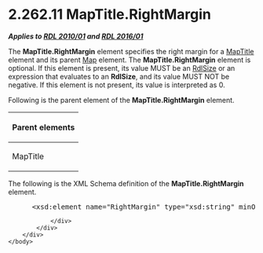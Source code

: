 <html dir="LTR" xmlns:mshelp="http://msdn.microsoft.com/mshelp" xmlns:ddue="http://ddue.schemas.microsoft.com/authoring/2003/5" xmlns:xlink="http://www.w3.org/1999/xlink" xmlns:tool="http://www.microsoft.com/tooltip">
    <head>
        <meta http-equiv="Content-Type" content="text/html; CHARSET=utf-8"></meta>
        <meta name="save" content="history"></meta>
        <title>2.262.11 MapTitle.RightMargin</title>
        <xml>
            <mshelp:toctitle title="2.262.11 MapTitle.RightMargin"></mshelp:toctitle>
            <mshelp:rltitle title="[MS-RDL]: MapTitle.RightMargin"></mshelp:rltitle>
            <mshelp:keyword index="A" term="1e5e4b35-f730-4d60-a625-440b3d6cada7"></mshelp:keyword>
            <mshelp:attr name="DCSext.ContentType" value="open specification"></mshelp:attr>
            <mshelp:attr name="AssetID" value="1e5e4b35-f730-4d60-a625-440b3d6cada7"></mshelp:attr>
            <mshelp:attr name="TopicType" value="kbRef"></mshelp:attr>
            <mshelp:attr name="DCSext.Title" value="[MS-RDL]: MapTitle.RightMargin" />
        </xml>
    </head>
    <body>
        <div id="header">
            <h1 class="heading">2.262.11 MapTitle.RightMargin</h1>
        </div>
        <div id="mainSection">
            <div id="mainBody">
                <div id="allHistory" class="saveHistory"></div>
                <div id="sectionSection0" class="section" name="collapseableSection">
                    

<p><b><i>Applies to </i></b><a href="3428e690-a348-4ec7-8a6a-8efb42d2cdee.md"><b><i>RDL 2010/01</i></b></a><b><i>
and </i></b><a href="52ce3983-2bfc-4e72-9359-42aaf5fe4509.md"><b><i>RDL 2016/01</i></b></a></p>

<p>The <b>MapTitle.RightMargin</b> element specifies the right
margin for a <a href="9b8a7ec3-44b5-46d8-bdca-cb99308fa1f9.md">MapTitle</a>
element and its parent <a href="fd166dd8-6772-4507-b3f6-50a2b7cfd6ac.md">Map</a>
element. The <b>MapTitle.RightMargin</b> element is optional. If this element
is present, its value MUST be an <a href="b40c092e-4fe5-4f7b-a0bf-c98df1361c90.md">RdlSize</a> or an expression
that evaluates to an <b>RdlSize</b>, and its value MUST NOT be negative. If
this element is not present, its value is interpreted as 0.</p>

<p>Following is the parent element of the <b>MapTitle.RightMargin</b>
element.</p>

<table>
 <thead>
  <tr>
   <th>
   <p>Parent elements</p>
   </th>
  </tr>
 </thead>
 <tr>
  <td>
  <p>MapTitle</p>
  </td>
 </tr>
</table>

<p>The following is the XML Schema definition of the <b>MapTitle.RightMargin</b>
element.           </p>

<dl>
<dd>
<div><pre> &lt;xsd:element name=&quot;RightMargin&quot; type=&quot;xsd:string&quot; minOccurs=&quot;0&quot; /&gt;
</pre></div>
</dd></dl>


                </div>
            </div>
        </div>
    </body>
</html>